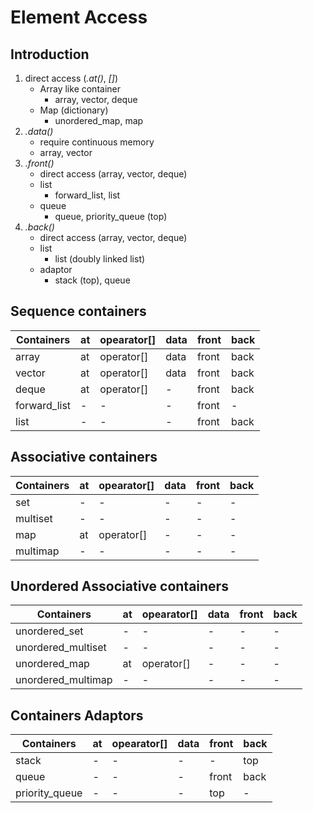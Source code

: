 # Element Access
## Introduction
1. direct access (*.at()*, *[]*)
    - Array like container
        - array, vector, deque
    - Map (dictionary)
        - unordered_map, map
2. *.data()*
    - require continuous memory
    - array, vector
3. *.front()*
    - direct access (array, vector, deque)
    - list
        - forward_list, list
    - queue
        - queue, priority_queue (top)
4. *.back()*
    - direct access (array, vector, deque)
    - list
        - list (doubly linked list)
    - adaptor
        - stack (top), queue 
## Sequence containers
Containers|at|opearator[]|data|front|back|
-|-|-|-|-|-|
array|at|operator[]|data|front|back|
vector|at|operator[]|data|front|back|
deque|at|operator[]|-|front|back|
forward_list|-|-|-|front|-|
list|-|-|-|front|back|

## Associative containers
Containers|at|opearator[]|data|front|back|
-|-|-|-|-|-|
set|-|-|-|-|-|
multiset|-|-|-|-|-|
map|at|operator[]|-|-|-|
multimap|-|-|-|-|-|

## Unordered Associative containers
Containers|at|opearator[]|data|front|back|
-|-|-|-|-|-|
unordered_set|-|-|-|-|-|
unordered_multiset|-|-|-|-|-|
unordered_map|at|operator[]|-|-|-|
unordered_multimap|-|-|-|-|-|


## Containers Adaptors
Containers|at|opearator[]|data|front|back|
-|-|-|-|-|-|
stack|-|-|-|-|top|
queue|-|-|-|front|back|
priority_queue|-|-|-|top|-|
